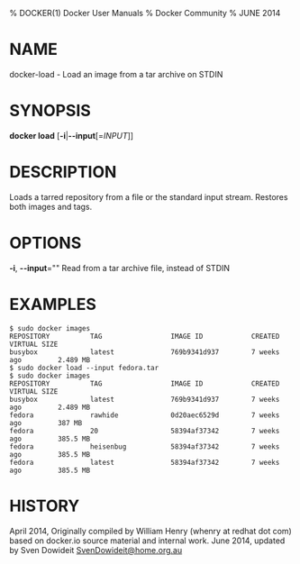 % DOCKER(1) Docker User Manuals
% Docker Community
% JUNE 2014
# NAME
docker-load - Load an image from a tar archive on STDIN

# SYNOPSIS
**docker load**
[**-i**|**--input**[=*INPUT*]]


# DESCRIPTION

Loads a tarred repository from a file or the standard input stream.
Restores both images and tags.

# OPTIONS
**-i**, **--input**=""
   Read from a tar archive file, instead of STDIN

# EXAMPLES

    $ sudo docker images
    REPOSITORY          TAG                 IMAGE ID            CREATED             VIRTUAL SIZE
    busybox             latest              769b9341d937        7 weeks ago         2.489 MB
    $ sudo docker load --input fedora.tar
    $ sudo docker images
    REPOSITORY          TAG                 IMAGE ID            CREATED             VIRTUAL SIZE
    busybox             latest              769b9341d937        7 weeks ago         2.489 MB
    fedora              rawhide             0d20aec6529d        7 weeks ago         387 MB
    fedora              20                  58394af37342        7 weeks ago         385.5 MB
    fedora              heisenbug           58394af37342        7 weeks ago         385.5 MB
    fedora              latest              58394af37342        7 weeks ago         385.5 MB

# HISTORY
April 2014, Originally compiled by William Henry (whenry at redhat dot com)
based on docker.io source material and internal work.
June 2014, updated by Sven Dowideit <SvenDowideit@home.org.au>

